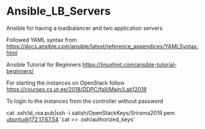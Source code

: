 # Ansible_LB_Servers
Ansible for having a loadbalancer and two application servers

Followed YAML syntax from https://docs.ansible.com/ansible/latest/reference_appendices/YAMLSyntax.html

Ansible Tutorial for Beginners https://linuxhint.com/ansible-tutorial-beginners/

For starting the instances on OpenStack follow https://courses.cs.ut.ee/2018/DDPC/fall/Main/Lab12018 

To login to the instances from the controller without password

cat .ssh/id_rsa.pub|ssh -i satish/OpenStackKeys/Srirama2019.pem ubuntu@172.17.67.54 'cat >> .ssh/authorized_keys'
